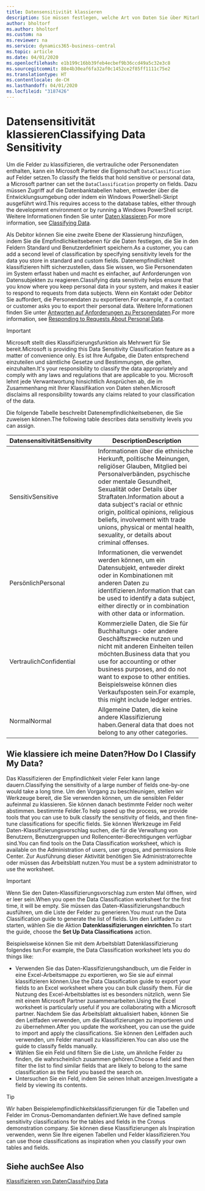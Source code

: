 ```yaml
---
title: Datensensitivität klassieren
description: Sie müssen festlegen, welche Art von Daten Sie über Mitarbeiter speichern, sodass Sie sich auf Datensubjektanforderungen reagieren können.
author: bholtorf
ms.author: bholtorf
ms.custom: na
ms.reviewer: na
ms.service: dynamics365-business-central
ms.topic: article
ms.date: 04/01/2020
ms.openlocfilehash: e1b199c16bb39feb4ecbef9b36ccd49a5c32e3c8
ms.sourcegitcommit: 88e4b30eaf6fa32af0c1452ce2f85ff1111c75e2
ms.translationtype: HT
ms.contentlocale: de-CH
ms.lasthandoff: 04/01/2020
ms.locfileid: "3187426"
---
```

# <a name="classifying-data-sensitivity"></a><span data-ttu-id="37086-103">Datensensitivität klassieren</span><span class="sxs-lookup"><span data-stu-id="37086-103">Classifying Data Sensitivity</span></span>
<span data-ttu-id="37086-104">Um die Felder zu klassifizieren, die vertrauliche oder Personendaten enthalten, kann ein Microsoft Partner die Eigenschaft ```DataClassification``` auf Felder setzen.</span><span class="sxs-lookup"><span data-stu-id="37086-104">To classify the fields that hold sensitive or personal data, a Microsoft partner can set the ```DataClassification``` property on fields.</span></span> <span data-ttu-id="37086-105">Dazu müssen Zugriff auf die Datenbanktabellen haben, entweder über die Entwicklungsumgebung oder indem ein Windows PowerShell-Skript ausgeführt wird.</span><span class="sxs-lookup"><span data-stu-id="37086-105">This requires access to the database tables, either through the development environment or by running a Windows PowerShell script.</span></span> <span data-ttu-id="37086-106">Weitere Informationen finden Sie unter [Daten klassieren](/dynamics365/business-central/dev-itpro/developer/devenv-classifying-data).</span><span class="sxs-lookup"><span data-stu-id="37086-106">For more information, see [Classifying Data](/dynamics365/business-central/dev-itpro/developer/devenv-classifying-data).</span></span>  

<span data-ttu-id="37086-107">Als Debitor können Sie eine zweite Ebene der Klassierung hinzufügen, indem Sie die Empfindlichkeitsebenen für die Daten festlegen, die Sie in den Feldern Standard und Benutzerdefiniert speichern.</span><span class="sxs-lookup"><span data-stu-id="37086-107">As a customer, you can add a second level of classification by specifying sensitivity levels for the data you store in standard and custom fields.</span></span> <span data-ttu-id="37086-108">Datenempfindlichkeit klassifizieren hilft sicherzustellen, dass Sie wissen, wo Sie Personendaten im System erfasst haben und macht es einfacher, auf Anforderungen von Datensubjekten zu reagieren.</span><span class="sxs-lookup"><span data-stu-id="37086-108">Classifying data sensitivity helps ensure that you know where you keep personal data in your system, and makes it easier to respond to requests from data subjects.</span></span> <span data-ttu-id="37086-109">Wenn ein Kontakt oder Debitor Sie auffordert, die Personendaten zu exportieren.</span><span class="sxs-lookup"><span data-stu-id="37086-109">For example, if a contact or customer asks you to export their personal data.</span></span> <span data-ttu-id="37086-110">Weitere Informationen finden Sie unter [Antworten auf Anforderungen zu Personendaten](admin-responding-to-requests-about-personal-data.md).</span><span class="sxs-lookup"><span data-stu-id="37086-110">For more information, see [Responding to Requests About Personal Data](admin-responding-to-requests-about-personal-data.md).</span></span>

> [!Important]
> <span data-ttu-id="37086-111">Microsoft stellt dies Klassifizierungsfunktion als Mehrwert für Sie bereit.</span><span class="sxs-lookup"><span data-stu-id="37086-111">Microsoft is providing this Data Sensitivity Classification feature as a matter of convenience only.</span></span> <span data-ttu-id="37086-112">Es ist Ihre Aufgabe, die Daten entsprechend einzuteilen und sämtliche Gesetze und Bestimmungen, die gelten, einzuhalten.</span><span class="sxs-lookup"><span data-stu-id="37086-112">It's your responsibility to classify the data appropriately and comply with any laws and regulations that are applicable to you.</span></span> <span data-ttu-id="37086-113">Microsoft lehnt jede Verwantwortung hinsichtlich Ansprüchen ab, die im Zusammenhang mit Ihrer Klassifikation von Daten stehen.</span><span class="sxs-lookup"><span data-stu-id="37086-113">Microsoft disclaims all responsibility towards any claims related to your classification of the data.</span></span>  

<span data-ttu-id="37086-114">Die folgende Tabelle beschreibt Datenempfindlichkeitsebenen, die Sie zuweisen können.</span><span class="sxs-lookup"><span data-stu-id="37086-114">The following table describes data sensitivity levels you can assign.</span></span>

|<span data-ttu-id="37086-115">Datensensitivität</span><span class="sxs-lookup"><span data-stu-id="37086-115">Sensitivity</span></span>|<span data-ttu-id="37086-116">Description</span><span class="sxs-lookup"><span data-stu-id="37086-116">Description</span></span>|
|----|----|
|<span data-ttu-id="37086-117">Sensitiv</span><span class="sxs-lookup"><span data-stu-id="37086-117">Sensitive</span></span> | <span data-ttu-id="37086-118">Informationen über die ethnische Herkunft, politische Meinungen, religiöser Glauben, Mitglied bei Personalverbänden, psychische oder mentale Gesundheit, Sexualität oder Details über Straftaten.</span><span class="sxs-lookup"><span data-stu-id="37086-118">Information about a data subject's racial or ethnic origin, political opinions, religious beliefs, involvement with trade unions, physical or mental health, sexuality, or details about criminal offenses.</span></span> |
|<span data-ttu-id="37086-119">Persönlich</span><span class="sxs-lookup"><span data-stu-id="37086-119">Personal</span></span> | <span data-ttu-id="37086-120">Informationen, die verwendet werden können, um ein Datensubjekt, entweder direkt oder in Kombinationen mit anderen Daten zu identifizieren.</span><span class="sxs-lookup"><span data-stu-id="37086-120">Information that can be used to identify a data subject, either directly or in combination with other data or information.</span></span>|
|<span data-ttu-id="37086-121">Vertraulich</span><span class="sxs-lookup"><span data-stu-id="37086-121">Confidential</span></span> | <span data-ttu-id="37086-122">Kommerzielle Daten, die Sie für Buchhaltungs- oder andere Geschäftszwecke nutzen und nicht mit anderen Einheiten teilen möchten.</span><span class="sxs-lookup"><span data-stu-id="37086-122">Business data that you use for accounting or other business purposes, and do not want to expose to other entities.</span></span> <span data-ttu-id="37086-123">Beispielsweise können dies Verkaufsposten sein.</span><span class="sxs-lookup"><span data-stu-id="37086-123">For example, this might include ledger entries.</span></span>|
|<span data-ttu-id="37086-124">Normal</span><span class="sxs-lookup"><span data-stu-id="37086-124">Normal</span></span> | <span data-ttu-id="37086-125">Allgemeine Daten, die keine andere Klassifizierung haben.</span><span class="sxs-lookup"><span data-stu-id="37086-125">General data that does not belong to any other categories.</span></span>|

## <a name="how-do-i-classify-my-data"></a><span data-ttu-id="37086-126">Wie klassiere ich meine Daten?</span><span class="sxs-lookup"><span data-stu-id="37086-126">How Do I Classify My Data?</span></span>
<span data-ttu-id="37086-127">Das Klassifizieren der Empfindlichkeit vieler Feler kann lange dauern.</span><span class="sxs-lookup"><span data-stu-id="37086-127">Classifying the sensitivity of a large number of fields one-by-one would take a long time.</span></span> <span data-ttu-id="37086-128">Um den Vorgang zu beschleunigen, stellen wir Werkzeuge bereit, die Sie verwenden können, um die sensiblen Felder aufeinmal zu klassieren. Sie können danach bestimmte Felder noch weiter abstimmen. bestimmte Felder.</span><span class="sxs-lookup"><span data-stu-id="37086-128">To help speed up the process, we provide tools that you can use to bulk classify the sensitivity of fields, and then fine-tune classifications for specific fields.</span></span> <span data-ttu-id="37086-129">Sie können Werkzeuge im Feld Daten-Klassifizierungsvorschlag suchen, die für die Verwaltung von Benutzern, Benutzergruppen und Rollencenter-Berechtigungen verfügbar sind.</span><span class="sxs-lookup"><span data-stu-id="37086-129">You can find tools on the Data Classification worksheet, which is available on the Administration of users, user groups, and permissions Role Center.</span></span> <span data-ttu-id="37086-130">Zur Ausführung dieser Aktivität benötigen Sie Administratorrechte oder müssen das Arbeitsblatt nutzen.</span><span class="sxs-lookup"><span data-stu-id="37086-130">You must be a system administrator to use the worksheet.</span></span>

> [!Important]
> <span data-ttu-id="37086-131">Wenn Sie den Daten-Klassifizierungsvorschlag zum ersten Mal öffnen, wird er leer sein.</span><span class="sxs-lookup"><span data-stu-id="37086-131">When you open the Data Classification worksheet for the first time, it will be empty.</span></span> <span data-ttu-id="37086-132">Sie müssen das Daten-Klassifizierungshandbuch ausführen, um die Liste der Felder zu generieren.</span><span class="sxs-lookup"><span data-stu-id="37086-132">You must run the Data Classification guide to generate the list of fields.</span></span> <span data-ttu-id="37086-133">Um den Leitfaden zu starten, wählen Sie die Aktion **Datenklassifizierungen einrichten**.</span><span class="sxs-lookup"><span data-stu-id="37086-133">To start the guide, choose the **Set Up Data Classifications** action.</span></span>

<span data-ttu-id="37086-134">Beispielsweise können Sie mit dem Arbeitsblatt Datenklassifizierung folgendes tun:</span><span class="sxs-lookup"><span data-stu-id="37086-134">For example, the Data Classification worksheet lets you do things like:</span></span>  

* <span data-ttu-id="37086-135">Verwenden Sie das Daten-Klassifizierungshandbuch, um die Felder in eine Excel-Arbeitsmappe zu exportieren, wo Sie sie auf einmal klassifizieren können.</span><span class="sxs-lookup"><span data-stu-id="37086-135">Use the Data Classification guide to export your fields to an Excel worksheet where you can bulk classify them.</span></span> <span data-ttu-id="37086-136">Für die Nutzung des Excel-Arbeitsblattes ist es besonders nützlich, wenn Sie mit einem Microsoft Partner zusammenarbeiten.</span><span class="sxs-lookup"><span data-stu-id="37086-136">Using the Excel worksheet is particularly useful if you are collaborating with a Microsoft partner.</span></span> <span data-ttu-id="37086-137">Nachdem Sie das Arbeitsblatt aktualisiert haben, können Sie den Leitfaden verwenden, um die Klassifizierungen zu importieren und zu übernehmen.</span><span class="sxs-lookup"><span data-stu-id="37086-137">After you update the worksheet, you can use the guide to import and apply the classifications.</span></span> <span data-ttu-id="37086-138">Sie können den Leitfaden auch verwenden, um Felder manuell zu klassifizieren.</span><span class="sxs-lookup"><span data-stu-id="37086-138">You can also use the guide to classify fields manually.</span></span>  
* <span data-ttu-id="37086-139">Wählen Sie ein Feld und filtern Sie die Liste, um ähnliche Felder zu finden, die wahrscheinlich zusammen gehören.</span><span class="sxs-lookup"><span data-stu-id="37086-139">Choose a field and then filter the list to find similar fields that are likely to belong to the same classification as the field you based the search on.</span></span>  
* <span data-ttu-id="37086-140">Untersuchen Sie ein Feld, indem Sie seinen Inhalt anzeigen.</span><span class="sxs-lookup"><span data-stu-id="37086-140">Investigate a field by viewing its contents.</span></span>  

> [!Tip]
> <span data-ttu-id="37086-141">Wir haben Beispielempfindlichkeitsklassifizierungen für die Tabellen und Felder im Cronus-Demomandanten definiert.</span><span class="sxs-lookup"><span data-stu-id="37086-141">We have defined sample sensitivity classifications for the tables and fields in the Cronus demonstration company.</span></span> <span data-ttu-id="37086-142">Sie können diese Klassifizierungen als Inspiration verwenden, wenn Sie Ihre eigenen Tabellen und Felder klassifizieren.</span><span class="sxs-lookup"><span data-stu-id="37086-142">You can use those classifications as inspiration when you classify your own tables and fields.</span></span>

## <a name="see-also"></a><span data-ttu-id="37086-143">Siehe auch</span><span class="sxs-lookup"><span data-stu-id="37086-143">See Also</span></span>

[<span data-ttu-id="37086-144">Klassifizieren von Daten</span><span class="sxs-lookup"><span data-stu-id="37086-144">Classifying Data</span></span>](/dynamics365/business-central/dev-itpro/developer/devenv-classifying-data)  
